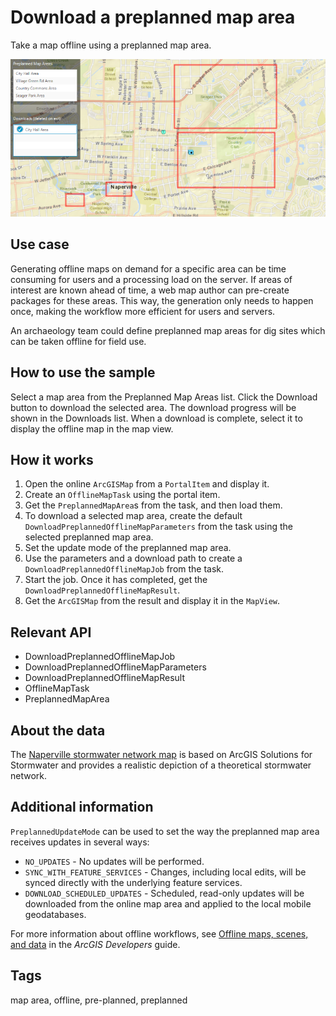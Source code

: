 # Download a preplanned map area

Take a map offline using a preplanned map area.

![Image of Download Preplanned Map](DownloadPreplannedMap.png)

## Use case

Generating offline maps on demand for a specific area can be time consuming for users and a processing load on the server. If areas of interest are known ahead of time, a web map author can pre-create packages for these areas. This way, the generation only needs to happen once, making the workflow more efficient for users and servers.

An archaeology team could define preplanned map areas for dig sites which can be taken offline for field use.

## How to use the sample

Select a map area from the Preplanned Map Areas list. Click the Download button to download the selected area. The download progress will be shown in the Downloads list. When a download is complete, select it to display the offline map in the map view.

## How it works

1. Open the online `ArcGISMap` from a `PortalItem` and display it.
2. Create an `OfflineMapTask` using the portal item.
3. Get the `PreplannedMapArea`s from the task, and then load them.
4. To download a selected map area, create the default `DownloadPreplannedOfflineMapParameters` from the task using the selected preplanned map area.
5. Set the update mode of the preplanned map area.
6. Use the parameters and a download path to create a `DownloadPreplannedOfflineMapJob` from the task.
7. Start the job. Once it has completed, get the  `DownloadPreplannedOfflineMapResult`.
8. Get the `ArcGISMap` from the result and display it in the `MapView`.

## Relevant API

* DownloadPreplannedOfflineMapJob
* DownloadPreplannedOfflineMapParameters
* DownloadPreplannedOfflineMapResult
* OfflineMapTask
* PreplannedMapArea

## About the data

The [Naperville stormwater network map](https://www.arcgis.com/home/item.html?id=acc027394bc84c2fb04d1ed317aac674) is based on ArcGIS Solutions for Stormwater and provides a realistic depiction of a theoretical stormwater network.

## Additional information

`PreplannedUpdateMode` can be used to set the way the preplanned map area receives updates in several ways:

* `NO_UPDATES` - No updates will be performed.
* `SYNC_WITH_FEATURE_SERVICES` - Changes, including local edits, will be synced directly with the underlying feature services.
* `DOWNLOAD_SCHEDULED_UPDATES` - Scheduled, read-only updates will be downloaded from the online map area and applied to the local mobile geodatabases.

For more information about offline workflows, see [Offline maps, scenes, and data](https://developers.arcgis.com/documentation/mapping-apis-and-location-services/offline/) in the *ArcGIS Developers* guide.

## Tags

map area, offline, pre-planned, preplanned
